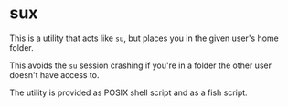 # sux

This is a utility that acts like `su`, but places you in the given user's home folder.

This avoids the `su` session crashing if you're in a folder the other user doesn't have access to.

The utility is provided as POSIX shell script and as a fish script.
